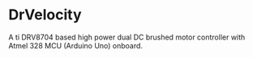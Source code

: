 DrVelocity
==========

A ti DRV8704 based high power dual DC brushed motor controller with Atmel 328 MCU (Arduino Uno) onboard.
